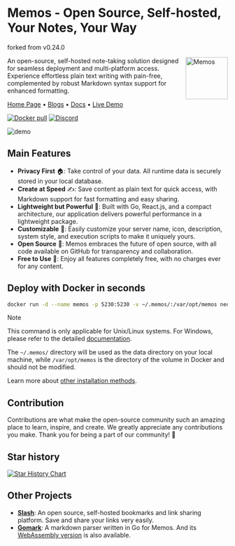 # Memos - Open Source, Self-hosted, Your Notes, Your Way

forked from v0.24.0

<img align="right" height="96px" src="https://www.usememos.com/logo-rounded.png" alt="Memos" />

An open-source, self-hosted note-taking solution designed for seamless deployment and multi-platform access. Experience effortless plain text writing with pain-free, complemented by robust Markdown syntax support for enhanced formatting.

<a href="https://www.usememos.com">Home Page</a> •
<a href="https://www.usememos.com/blog">Blogs</a> •
<a href="https://www.usememos.com/docs">Docs</a> •
<a href="https://demo.usememos.com/">Live Demo</a>

<p>
  <a href="https://hub.docker.com/r/neosmemo/memos"><img alt="Docker pull" src="https://img.shields.io/docker/pulls/neosmemo/memos.svg"/></a>
  <a href="https://discord.gg/tfPJa4UmAv"><img alt="Discord" src="https://img.shields.io/badge/discord-chat-5865f2?logo=discord&logoColor=f5f5f5" /></a>
</p>

![demo](https://www.usememos.com/demo.png)

## Main Features

- **Privacy First** 🏠: Take control of your data. All runtime data is securely stored in your local database.
- **Create at Speed** ✍️: Save content as plain text for quick access, with Markdown support for fast formatting and easy sharing.
- **Lightweight but Powerful** 🤲: Built with Go, React.js, and a compact architecture, our application delivers powerful performance in a lightweight package.
- **Customizable** 🧩: Easily customize your server name, icon, description, system style, and execution scripts to make it uniquely yours.
- **Open Source** 🦦: Memos embraces the future of open source, with all code available on GitHub for transparency and collaboration.
- **Free to Use** 💸: Enjoy all features completely free, with no charges ever for any content.

## Deploy with Docker in seconds

```bash
docker run -d --name memos -p 5230:5230 -v ~/.memos/:/var/opt/memos neosmemo/memos:stable
```

> [!NOTE]
> This command is only applicable for Unix/Linux systems. For Windows, please refer to the detailed [documentation](https://www.usememos.com/docs/install/container-install#docker-on-windows).
>
> The `~/.memos/` directory will be used as the data directory on your local machine, while `/var/opt/memos` is the directory of the volume in Docker and should not be modified.

Learn more about [other installation methods](https://www.usememos.com/docs/install).

## Contribution

Contributions are what make the open-source community such an amazing place to learn, inspire, and create. We greatly appreciate any contributions you make. Thank you for being a part of our community! 🥰

## Star history

[![Star History Chart](https://api.star-history.com/svg?repos=usememos/memos&type=Date)](https://star-history.com/#usememos/memos&Date)

## Other Projects

- [**Slash**](https://github.com/yourselfhosted/slash): An open source, self-hosted bookmarks and link sharing platform. Save and share your links very easily.
- [**Gomark**](https://github.com/usememos/gomark): A markdown parser written in Go for Memos. And its [WebAssembly version](https://github.com/usememos/gomark-wasm) is also available.
